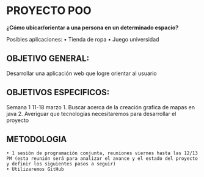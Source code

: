 # PROYECTO POO

**¿Cómo ubicar/orientar a una persona en un determinado espacio?**

Posibles aplicaciones: 
    • Tienda de ropa
    • Juego universidad
 
## OBJETIVO GENERAL:

Desarrollar una aplicación web que logre orientar al usuario 

## OBJETIVOS ESPECIFICOS:

Semana 1  11-18 marzo
    1. Buscar acerca de la creación grafica de mapas en java
    2. Averiguar que tecnologías necesitaremos para desarrollar el proyecto

## METODOLOGIA
    • 1 sesión de programación conjunta, reuniones viernes hasta las 12/13 PM (esta reunión será para analizar el avance y el estado del proyecto y definir los siguientes pasos a seguir)
    • Utilizaremos GitHub